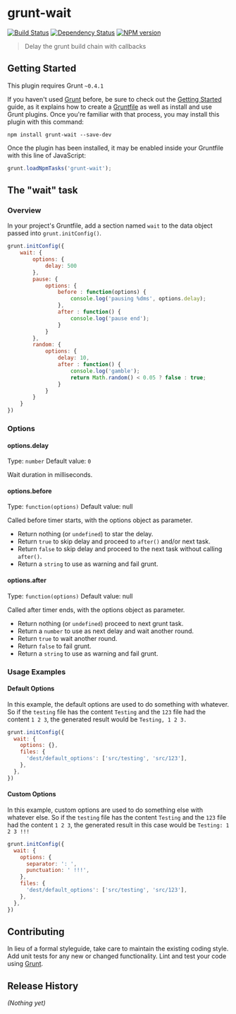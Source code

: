 # grunt-wait

[![Build Status](https://secure.travis-ci.org/Bartvds/grunt-wait.png?branch=master)](http://travis-ci.org/Bartvds/grunt-wait) [![Dependency Status](https://gemnasium.com/Bartvds/grunt-wait.png)](https://gemnasium.com/Bartvds/grunt-wait) [![NPM version](https://badge.fury.io/js/grunt-wait.png)](http://badge.fury.io/js/grunt-wait)

> Delay the grunt build chain with callbacks

## Getting Started
This plugin requires Grunt `~0.4.1`

If you haven't used [Grunt](http://gruntjs.com/) before, be sure to check out the [Getting Started](http://gruntjs.com/getting-started) guide, as it explains how to create a [Gruntfile](http://gruntjs.com/sample-gruntfile) as well as install and use Grunt plugins. Once you're familiar with that process, you may install this plugin with this command:

```shell
npm install grunt-wait --save-dev
```

Once the plugin has been installed, it may be enabled inside your Gruntfile with this line of JavaScript:

```js
grunt.loadNpmTasks('grunt-wait');
```

## The "wait" task

### Overview
In your project's Gruntfile, add a section named `wait` to the data object passed into `grunt.initConfig()`.

```js
grunt.initConfig({
	wait: {
		options: {
			delay: 500
		},
		pause: {      
			options: {
				before : function(options) {
					console.log('pausing %dms', options.delay);
				},
				after : function() {
					console.log('pause end');
				}
			}
		},
		random: {      
			options: {
				delay: 10,
				after : function() {
					console.log('gamble');
					return Math.random() < 0.05 ? false : true;
				}
			}
		}
	}
})
```

### Options

#### options.delay
Type: `number`
Default value: `0`

Wait duration in milliseconds.

#### options.before
Type: `function(options)`
Default value: null

Called before timer starts, with the options object as parameter. 

* Return nothing (or `undefined`) to star the delay.
* Return `true` to skip delay and proceed to `after()` and/or next task. 
* Return `false` to skip delay and proceed to the next task without calling `after()`. 
* Return a `string` to use as warning and fail grunt.

#### options.after
Type: `function(options)`
Default value: null

Called after timer ends, with the options object as parameter. 

* Return nothing (or `undefined`) proceed to next grunt task.
* Return a `number` to use as next delay and wait another round.
* Return `true` to wait another round.
* Return `false` to fail grunt.
* Return a `string` to use as warning and fail grunt.

### Usage Examples

#### Default Options
In this example, the default options are used to do something with whatever. So if the `testing` file has the content `Testing` and the `123` file had the content `1 2 3`, the generated result would be `Testing, 1 2 3.`

```js
grunt.initConfig({
  wait: {
    options: {},
    files: {
      'dest/default_options': ['src/testing', 'src/123'],
    },
  },
})
```

#### Custom Options
In this example, custom options are used to do something else with whatever else. So if the `testing` file has the content `Testing` and the `123` file had the content `1 2 3`, the generated result in this case would be `Testing: 1 2 3 !!!`

```js
grunt.initConfig({
  wait: {
    options: {
      separator: ': ',
      punctuation: ' !!!',
    },
    files: {
      'dest/default_options': ['src/testing', 'src/123'],
    },
  },
})
```

## Contributing
In lieu of a formal styleguide, take care to maintain the existing coding style. Add unit tests for any new or changed functionality. Lint and test your code using [Grunt](http://gruntjs.com/).

## Release History
_(Nothing yet)_
